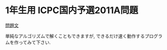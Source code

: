 # 1年生用 ICPC国内予選2011A問題
[問題文](http://icpc.iisf.or.jp/past-icpc/domestic2011/contest/all_ja.html)

単純なアルゴリズムで解くこともできますが, できるだけ速く動作するプログラムを作ってみて下さい.
